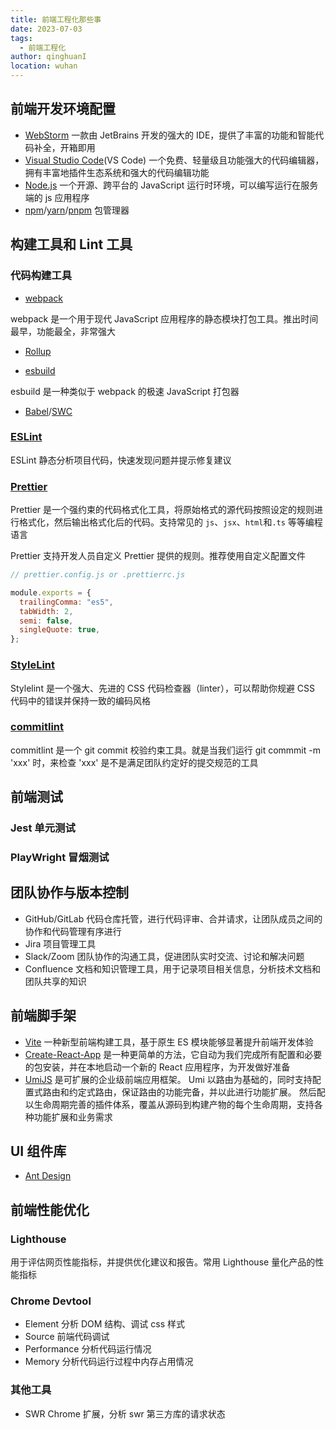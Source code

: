 ```yaml
---
title: 前端工程化那些事
date: 2023-07-03
tags:
  - 前端工程化
author: qinghuanI
location: wuhan
---
```


## 前端开发环境配置

- [WebStorm](https://www.jetbrains.com/webstorm/) 一款由 JetBrains 开发的强大的 IDE，提供了丰富的功能和智能代码补全，开箱即用
- [Visual Studio Code](https://code.visualstudio.com/)(VS Code) 一个免费、轻量级且功能强大的代码编辑器，拥有丰富地插件生态系统和强大的代码编辑功能
- [Node.js](https://nodejs.org/en) 一个开源、跨平台的 JavaScript 运行时环境，可以编写运行在服务端的 js 应用程序
- [npm](https://docs.npmjs.com/)/[yarn](https://yarnpkg.com/)/[pnpm](https://pnpm.io/) 包管理器

## 构建工具和 Lint 工具

### 代码构建工具

- [webpack](https://webpack.js.org/)

webpack 是一个用于现代 JavaScript 应用程序的静态模块打包工具。推出时间最早，功能最全，非常强大

- [Rollup](https://rollupjs.org/)

- [esbuild](https://esbuild.github.io/)

esbuild 是一种类似于 webpack 的极速 JavaScript 打包器

- [Babel](https://babeljs.io/)/[SWC](https://swc.rs/)

### [ESLint](https://eslint.org/)

ESLint 静态分析项目代码，快速发现问题并提示修复建议

### [Prettier](https://prettier.io/)

Prettier 是一个强约束的代码格式化工具，将原始格式的源代码按照设定的规则进行格式化，然后输出格式化后的代码。支持常见的 `js`、`jsx`、`html`和`.ts` 等等编程语言

Prettier 支持开发人员自定义 Prettier 提供的规则。推荐使用自定义配置文件

```js
// prettier.config.js or .prettierrc.js

module.exports = {
  trailingComma: "es5",
  tabWidth: 2,
  semi: false,
  singleQuote: true,
};
```

### [StyleLint](https://stylelint.io/)

Stylelint 是一个强大、先进的 CSS 代码检查器（linter），可以帮助你规避 CSS 代码中的错误并保持一致的编码风格

### [commitlint](https://commitlint.js.org/#/)

commitlint 是一个 git commit 校验约束工具。就是当我们运行 git commmit -m 'xxx' 时，来检查 'xxx' 是不是满足团队约定好的提交规范的工具

## 前端测试

### Jest 单元测试

### PlayWright 冒烟测试

## 团队协作与版本控制

- GitHub/GitLab 代码仓库托管，进行代码评审、合并请求，让团队成员之间的协作和代码管理有序进行
- Jira 项目管理工具
- Slack/Zoom 团队协作的沟通工具，促进团队实时交流、讨论和解决问题
- Confluence 文档和知识管理工具，用于记录项目相关信息，分析技术文档和团队共享的知识

## 前端脚手架

- [Vite](https://vitejs.dev/) 一种新型前端构建工具，基于原生 ES 模块能够显著提升前端开发体验
- [Create-React-App](https://create-react-app.dev/) 是一种更简单的方法，它自动为我们完成所有配置和必要的包安装，并在本地启动一个新的 React 应用程序，为开发做好准备
- [UmiJS](https://umijs.org/) 是可扩展的企业级前端应用框架。 Umi 以路由为基础的，同时支持配置式路由和约定式路由，保证路由的功能完备，并以此进行功能扩展。 然后配以生命周期完善的插件体系，覆盖从源码到构建产物的每个生命周期，支持各种功能扩展和业务需求

## UI 组件库

- [Ant Design](https://ant.design/index-cn)

## 前端性能优化

### Lighthouse

用于评估网页性能指标，并提供优化建议和报告。常用 Lighthouse 量化产品的性能指标

### Chrome Devtool

- Element 分析 DOM 结构、调试 css 样式
- Source 前端代码调试
- Performance 分析代码运行情况
- Memory 分析代码运行过程中内存占用情况

### 其他工具

- SWR Chrome 扩展，分析 swr 第三方库的请求状态
